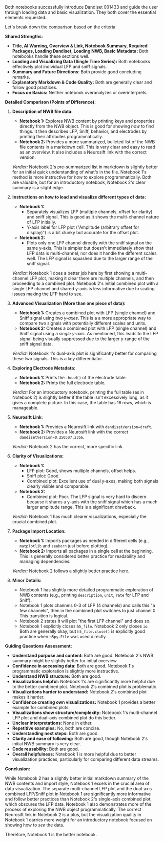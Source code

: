 Both notebooks successfully introduce Dandiset 001433 and guide the user through loading data and basic visualization. They both cover the essential elements requested.

Let's break down the comparison based on the criteria:

**Shared Strengths:**

*   **Title, AI Warning, Overview & Link, Notebook Summary, Required Packages, Loading Dandiset, Loading NWB, Basic Metadata:** Both notebooks handle these sections well.
*   **Loading and Visualizing Data (Single Time Series):** Both notebooks effectively plot individual LFP and sniff signals.
*   **Summary and Future Directions:** Both provide good concluding remarks.
*   **Explanatory Markdown & Code Quality:** Both are generally clear and follow good practices.
*   **Focus on Basics:** Neither notebook overanalyzes or overinterprets.

**Detailed Comparison (Points of Difference):**

1.  **Description of NWB file data:**
    *   **Notebook 1:** Explores NWB content by printing keys and properties directly from the NWB object. This is good for showing *how* to find things. It then describes LFP, Sniff, behavior, and electrodes by printing their attributes programmatically.
    *   **Notebook 2:** Provides a more summarized, bulleted list of the NWB file contents in a markdown cell. This is very clear and easy to read as an overview. It also includes a Neurosift link with the correct version.

    *Verdict:* Notebook 2's pre-summarized list in markdown is slightly better for an initial quick understanding of what's in the file. Notebook 1's method is more instructive for *how* to explore programmatically. Both are valuable, but for an introductory notebook, Notebook 2's clear summary is a slight edge.

2.  **Instructions on how to load and visualize different types of data:**
    *   **Notebook 1:**
        *   Separately visualizes LFP (multiple channels, offset for clarity) and sniff signal. This is good as it shows the multi-channel nature of LFP initially.
        *   Y-axis label for LFP plot ("Amplitude (arbitrary offset for display)") is a bit clunky but accurate for the offset plot.
    *   **Notebook 2:**
        *   Plots only one LFP channel directly with the sniff signal on the same y-axis. This is simpler but doesn't immediately show that LFP data is multi-channel, nor does it handle the different scales well. The LFP signal is squashed due to the larger range of the sniff signal.

    *Verdict:* Notebook 1 does a better job here by first showing a multi-channel LFP plot, making it clear there are multiple channels, and then proceeding to a combined plot. Notebook 2's initial combined plot with a single LFP channel and shared y-axis is less informative due to scaling issues making the LFP hard to see.

3.  **Advanced Visualization (More than one piece of data):**
    *   **Notebook 1:** Creates a combined plot with LFP (single channel) and Sniff signal using *two y-axes*. This is a a more appropriate way to compare two signals with potentially different scales and units.
    *   **Notebook 2:** Creates a combined plot with LFP (single channel) and Sniff signal using a *single y-axis*. As mentioned, this leads to the LFP signal being visually suppressed due to the larger y-range of the sniff signal data.

    *Verdict:* Notebook 1's dual-axis plot is significantly better for comparing these two signals. This is a key differentiator.

4.  **Exploring Electrode Metadata:**
    *   **Notebook 1:** Prints the `.head()` of the electrode table.
    *   **Notebook 2:** Prints the full electrode table.

    *Verdict:* For an introductory notebook, printing the full table (as in Notebook 2) is slightly better if the table isn't excessively long, as it gives a complete picture. In this case, the table has 16 rows, which is manageable.

5.  **Neurosift Link:**
    *   **Notebook 1:** Provides a Neurosift link with `dandisetVersion=draft`.
    *   **Notebook 2:** Provides a Neurosift link with the correct `dandisetVersion=0.250507.2356`.

    *Verdict:* Notebook 2 has the correct, more specific link.

6.  **Clarity of Visualizations:**
    *   **Notebook 1:**
        *   LFP plot: Good, shows multiple channels, offset helps.
        *   Sniff plot: Good.
        *   Combined plot: Excellent use of dual y-axes, making both signals clearly visible and comparable.
    *   **Notebook 2:**
        *   Combined plot: Poor. The LFP signal is very hard to discern because it shares a y-axis with the sniff signal which has a much larger amplitude range. This is a significant drawback.

    *Verdict:* Notebook 1 has much clearer visualizations, especially the crucial combined plot.

7.  **Package Import Location:**
    *   **Notebook 1:** Imports packages as needed in different cells (e.g., `matplotlib` and `seaborn` just before plotting).
    *   **Notebook 2:** Imports all packages in a single cell at the beginning. This is generally considered better practice for readability and managing dependencies.

    *Verdict:* Notebook 2 follows a slightly better practice here.

8.  **Minor Details:**
    *   Notebook 1 has slightly more detailed programmatic exploration of NWB contents (e.g., printing `description`, `unit`, `rate` for LFP and Sniff).
    *   Notebook 1 plots channels 0-3 of LFP (4 channels) and calls this "a few channels", then in the combined plot switches to just channel 0. This transition is logical.
    *   Notebook 2 states it will plot "the first LFP channel" and does so.
    *   Notebook 1 explicitly closes `h5_file`. Notebook 2 only closes `io`. Both are generally okay, but `h5_file.close()` is explicitly good practice when `h5py.File` was used directly.

**Guiding Questions Assessment:**

*   **Understand purpose and content:** Both are good. Notebook 2's NWB summary might be slightly better for initial overview.
*   **Confidence in accessing data:** Both are good. Notebook 1's programmatic exploration is slightly more instructive.
*   **Understand NWB structure:** Both are good.
*   **Visualizations helpful:** Notebook 1's are significantly more helpful due to the better combined plot. Notebook 2's combined plot is problematic.
*   **Visualizations harder to understand:** Notebook 2's combined plot makes it harder.
*   **Confidence creating own visualizations:** Notebook 1 provides a better example for combined plots.
*   **Visualizations show structure/complexity:** Notebook 1's multi-channel LFP plot and dual-axis combined plot do this better.
*   **Unclear interpretations:** None in either.
*   **Repetitive examples:** No, both are concise.
*   **Understanding next steps:** Both are good.
*   **Clarity and ease of following:** Both are good, though Notebook 2's initial NWB summary is very clear.
*   **Code reusability:** Both are good.
*   **Overall helpfulness:** Notebook 1 is more helpful due to better visualization practices, particularly for comparing different data streams.

**Conclusion:**

While Notebook 2 has a slightly better initial markdown summary of the NWB contents and import style, Notebook 1 excels in the crucial area of data visualization. The separate multi-channel LFP plot and the dual-axis combined LFP/Sniff plot in Notebook 1 are significantly more informative and follow better practices than Notebook 2's single-axis combined plot, which obscures the LFP data. Notebook 1 also demonstrates more of the process of exploring the NWB object programmatically. The correct Neurosift link in Notebook 2 is a plus, but the visualization quality in Notebook 1 carries more weight for an introductory notebook focused on showing how to *see* the data.

Therefore, Notebook 1 is the better notebook.